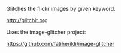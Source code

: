 Glitches the flickr images by given keyword.

<http://glitchit.org>

Uses the image-glitcher project:

<https://github.com/fatiherikli/image-glitcher>



